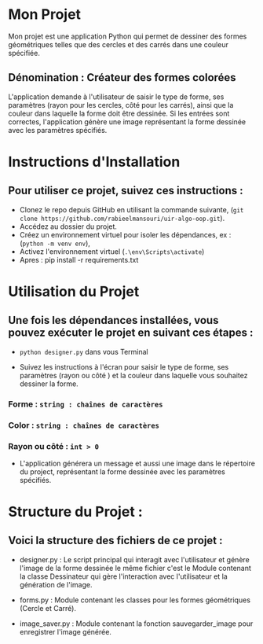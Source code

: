 # Mon Projet

Mon projet est une application Python qui permet de dessiner des formes géométriques telles que des cercles et des carrés dans une couleur spécifiée.

## Dénomination : Créateur des formes colorées

L'application demande à l'utilisateur de saisir le type de forme, ses paramètres (rayon pour les cercles, côté pour les carrés), ainsi que la couleur dans laquelle la forme doit être dessinée. Si les entrées sont correctes, l'application génère une image représentant la forme dessinée avec les paramètres spécifiés.

# Instructions d'Installation

## Pour utiliser ce projet, suivez ces instructions :

- Clonez le repo depuis GitHub en utilisant la commande suivante, (`git clone https://github.com/rabieelmansouri/uir-algo-oop.git`).
- Accédez au dossier du projet.
- Créez un environnement virtuel pour isoler les dépendances, ex : (`python -m venv env`),
- Activez l'environnement virtuel (`.\env\Scripts\activate`)
- Apres : pip install -r requirements.txt

# Utilisation du Projet

## Une fois les dépendances installées, vous pouvez exécuter le projet en suivant ces étapes :

- `python designer.py` dans vous Terminal

- Suivez les instructions à l'écran pour saisir le type de forme, ses paramètres (rayon ou côté ) et la couleur dans laquelle vous souhaitez dessiner la forme.

### Forme : `string : chaînes de caractères`

### Color : `string : chaînes de caractères`

### Rayon ou côté : `int > 0`

- L'application générera un message et aussi une image dans le répertoire du project, représentant la forme dessinée avec les paramètres spécifiés.

# Structure du Projet :

## Voici la structure des fichiers de ce projet :

- designer.py : Le script principal qui interagit avec l'utilisateur et génère l'image de la forme dessinée le même fichier c'est le Module contenant la classe Dessinateur qui gère l'interaction avec l'utilisateur et la génération de l'image.

- forms.py : Module contenant les classes pour les formes géométriques (Cercle et Carré).

- image_saver.py : Module contenant la fonction sauvegarder_image pour enregistrer l'image générée.
